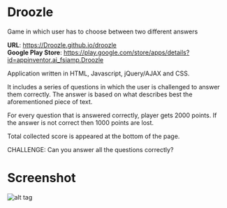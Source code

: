# Droozle

Game in which user has to choose between two different answers

<b>URL</b>: https://Droozle.github.io/droozle<br>
<b>Google Play Store</b>: https://play.google.com/store/apps/details?id=appinventor.ai_fsiamp.Droozle

Application written in HTML, Javascript, jQuery/AJAX and CSS.

It includes a series of questions in which the user is challenged to answer them correctly. 
The answer is based on what describes best the aforementioned piece of text.

For every question that is answered correctly, player gets 2000 points. 
If the answer is not correct then 1000 points are lost.

Total collected score is appeared at the bottom of the page.

CHALLENGE: Can you answer all the questions correctly?

# Screenshot

![alt tag](https://raw.githubusercontent.com/Droozle/droozle/master/temple.png)
